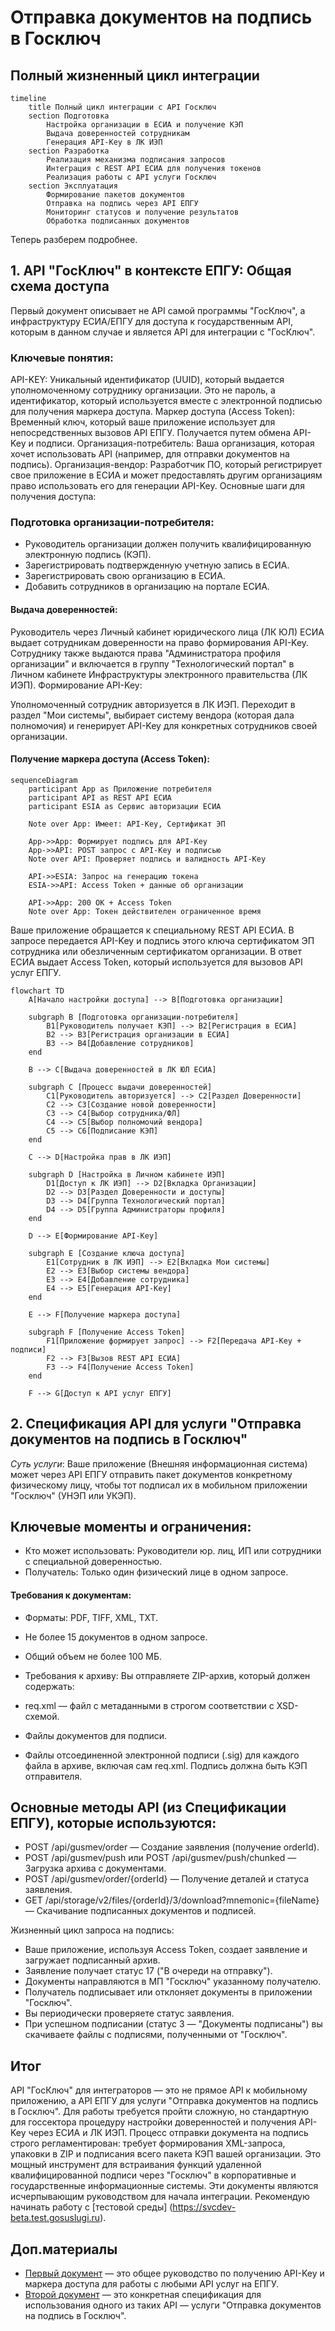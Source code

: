 # Отправка документов на подпись в Госключ

## Полный жизненный цикл интеграции
```mermaid
timeline
    title Полный цикл интеграции с API Госключ
    section Подготовка
        Настройка организации в ЕСИА и получение КЭП
        Выдача доверенностей сотрудникам
        Генерация API-Key в ЛК ИЭП
    section Разработка
        Реализация механизма подписания запросов
        Интеграция с REST API ЕСИА для получения токенов
        Реализация работы с API услуги Госключ
    section Эксплуатация
        Формирование пакетов документов
        Отправка на подпись через API ЕПГУ
        Мониторинг статусов и получение результатов
        Обработка подписанных документов
```


Теперь разберем подробнее.

## 1. API "ГосКлюч" в контексте ЕПГУ: Общая схема доступа

Первый документ описывает не API самой программы "ГосКлюч", а инфраструктуру ЕСИА/ЕПГУ для доступа к государственным API, которым в данном случае и является API для интеграции с "ГосКлюч".

### Ключевые понятия:

API-KEY: Уникальный идентификатор (UUID), который выдается уполномоченному сотруднику организации. Это не пароль, а идентификатор, который используется вместе с электронной подписью для получения маркера доступа.
Маркер доступа (Access Token): Временный ключ, который ваше приложение использует для непосредственных вызовов API ЕПГУ. Получается путем обмена API-Key и подписи.
Организация-потребитель: Ваша организация, которая хочет использовать API (например, для отправки документов на подпись).
Организация-вендор: Разработчик ПО, который регистрирует свое приложение в ЕСИА и может предоставлять другим организациям право использовать его для генерации API-Key.
Основные шаги для получения доступа:

### Подготовка организации-потребителя:

- Руководитель организации должен получить квалифицированную электронную подпись (КЭП).
- Зарегистрировать подтвержденную учетную запись в ЕСИА.
- Зарегистрировать свою организацию в ЕСИА.
- Добавить сотрудников в организацию на портале ЕСИА.

#### Выдача доверенностей:

Руководитель через Личный кабинет юридического лица (ЛК ЮЛ) ЕСИА выдает сотрудникам доверенности на право формирования API-Key.
Сотруднику также выдаются права "Администратора профиля организации" и включается в группу "Технологический портал" в Личном кабинете Инфраструктуры электронного правительства (ЛК ИЭП).
Формирование API-Key:

Уполномоченный сотрудник авторизуется в ЛК ИЭП.
Переходит в раздел "Мои системы", выбирает систему вендора (которая дала полномочия) и генерирует API-Key для конкретных сотрудников своей организации.

#### Получение маркера доступа (Access Token):
```mermaid
sequenceDiagram
    participant App as Приложение потребителя
    participant API as REST API ЕСИА
    participant ESIA as Сервис авторизации ЕСИА
    
    Note over App: Имеет: API-Key, Сертификат ЭП
    
    App->>App: Формирует подпись для API-Key
    App->>API: POST запрос с API-Key и подписью
    Note over API: Проверяет подпись и валидность API-Key
    
    API->>ESIA: Запрос на генерацию токена
    ESIA->>API: Access Token + данные об организации
    
    API->>App: 200 OK + Access Token
    Note over App: Токен действителен ограниченное время
```
Ваше приложение обращается к специальному REST API ЕСИА.
В запросе передается API-Key и подпись этого ключа сертификатом ЭП сотрудника или обезличенным сертификатом организации.
В ответ ЕСИА выдает Access Token, который используется для вызовов API услуг ЕПГУ.

```mermaid
flowchart TD
    A[Начало настройки доступа] --> B[Подготовка организации]
    
    subgraph B [Подготовка организации-потребителя]
        B1[Руководитель получает КЭП] --> B2[Регистрация в ЕСИА]
        B2 --> B3[Регистрация организации в ЕСИА]
        B3 --> B4[Добавление сотрудников]
    end
    
    B --> C[Выдача доверенностей в ЛК ЮЛ ЕСИА]
    
    subgraph C [Процесс выдачи доверенностей]
        C1[Руководитель авторизуется] --> C2[Раздел Доверенности]
        C2 --> C3[Создание новой доверенности]
        C3 --> C4[Выбор сотрудника/ФЛ]
        C4 --> C5[Выбор полномочий вендора]
        C5 --> C6[Подписание КЭП]
    end
    
    C --> D[Настройка прав в ЛК ИЭП]
    
    subgraph D [Настройка в Личном кабинете ИЭП]
        D1[Доступ к ЛК ИЭП] --> D2[Вкладка Организации]
        D2 --> D3[Раздел Доверенности и доступы]
        D3 --> D4[Группа Технологический портал]
        D4 --> D5[Группа Администраторы профиля]
    end
    
    D --> E[Формирование API-Key]
    
    subgraph E [Создание ключа доступа]
        E1[Сотрудник в ЛК ИЭП] --> E2[Вкладка Мои системы]
        E2 --> E3[Выбор системы вендора]
        E3 --> E4[Добавление сотрудника]
        E4 --> E5[Генерация API-Key]
    end
    
    E --> F[Получение маркера доступа]
    
    subgraph F [Получение Access Token]
        F1[Приложение формирует запрос] --> F2[Передача API-Key + подписи]
        F2 --> F3[Вызов REST API ЕСИА]
        F3 --> F4[Получение Access Token]
    end
    
    F --> G[Доступ к API услуг ЕПГУ]
```

## 2. Спецификация API для услуги "Отправка документов на подпись в Госключ"

_Суть услуги_: Ваше приложение (Внешняя информационная система) может через API ЕПГУ отправить пакет документов конкретному физическому лицу, чтобы тот подписал их в мобильном приложении "Госключ" (УНЭП или УКЭП).

## Ключевые моменты и ограничения:

- Кто может использовать: Руководители юр. лиц, ИП или сотрудники с специальной доверенностью.
- Получатель: Только один физический лице в одном запросе.

#### Требования к документам:

- Форматы: PDF, TIFF, XML, TXT.
- Не более 15 документов в одном запросе.
- Общий объем не более 100 МБ.
- Требования к архиву: Вы отправляете ZIP-архив, который должен содержать:

- req.xml — файл с метаданными в строгом соответствии с XSD-схемой.
- Файлы документов для подписи.
- Файлы отсоединенной электронной подписи (.sig) для каждого файла в архиве, включая сам req.xml. Подпись должна быть КЭП отправителя.

## Основные методы API (из Спецификации ЕПГУ), которые используются:

- POST /api/gusmev/order — Создание заявления (получение orderId).
- POST /api/gusmev/push или POST /api/gusmev/push/chunked — Загрузка архива с документами.
- POST /api/gusmev/order/{orderId} — Получение деталей и статуса заявления.
- GET /api/storage/v2/files/{orderId}/3/download?mnemonic={fileName} — Скачивание подписанных документов и подписей.

Жизненный цикл запроса на подпись:

- Ваше приложение, используя Access Token, создает заявление и загружает подписанный архив.
- Заявление получает статус 17 ("В очереди на отправку").
- Документы направляются в МП "Госключ" указанному получателю.
- Получатель подписывает или отклоняет документы в приложении "Госключ".
- Вы периодически проверяете статус заявления.
- При успешном подписании (статус 3 — "Документы подписаны") вы скачиваете файлы с подписями, полученными от "Госключ".

## Итог

API "ГосКлюч" для интеграторов — это не прямое API к мобильному приложению, а API ЕПГУ для услуги "Отправка документов на подпись в Госключ".
Для работы требуется пройти сложную, но стандартную для госсектора процедуру настройки доверенностей и получения API-Key через ЕСИА и ЛК ИЭП.
Процесс отправки документа на подпись строго регламентирован: требует формирования XML-запроса, упаковки в ZIP и подписания всего пакета КЭП вашей организации.
Это мощный инструмент для встраивания функций удаленной квалифицированной подписи через "Госключ" в корпоративные и государственные информационные системы.
Эти документы являются исчерпывающим руководством для начала интеграции. Рекомендую начинать работу с [тестовой среды] (https://svcdev-beta.test.gosuslugi.ru).

## Доп.материалы
- [Первый документ](Rukovodstvo_polzovatelya_dlya_organizacii-potrebitelya_po_formirovaniyu_API-Key_i_polucheniyu_markera_dostupa._Versiya_3.3_ot_31.01.2023_g.docx) — это общее руководство по получению API-Key и маркера доступа для работы с любыми API услуг на ЕПГУ.
- [Второй документ](Specifikaciya_API_EPGU_Otpravka_dokumentov_na_podpis_v_Gosklyuch_v1.8.docx) — это конкретная спецификация для использования одного из таких API — услуги "Отправка документов на подпись в Госключ".